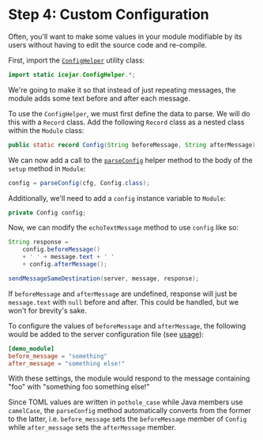 # Step 4: Custom Configuration

Often, you'll want to make some values in your module modifiable by its users
without having to edit the source code and re-compile.

First, import the [`ConfigHelper`](../../module-api/icejar/ConfigHelper.html)
utility class:

```java
import static icejar.ConfigHelper.*;
```

We're going to make it so that instead of just repeating messages, the module
adds some text before and after each message.

To use the `ConfigHelper`, we must first define the data to parse. We will do
this with a `Record` class. Add the following `Record` class as a nested class
within the `Module` class:

```java
public static record Config(String beforeMessage, String afterMessage) {}
```

We can now add a call to the
[`parseConfig`](../../module-api/icejar/ConfigHelper.html#parseConfig(java.util.Map,java.lang.Class))
helper method to the body of the `setup` method in `Module`:

```java
config = parseConfig(cfg, Config.class);
```

Additionally, we'll need to add a `config` instance variable to `Module`:

```java
private Config config;
```

Now, we can modify the `echoTextMessage` method to use `config` like so:

```java
String response = 
    config.beforeMessage()
    + ' ' + message.text + ' '
    + config.afterMessage();

sendMessageSameDestination(server, message, response);
```

If `beforeMessage` and `afterMessage` are undefined, response will just be
`message.text` with `null` before and after. This could be handled, but we
won't for brevity's sake.

To configure the values of `beforeMessage` and `afterMessage`, the following
would be added to the server configuration file
(see [usage](usage.md#using-modules)):

```toml
[demo_module]
before_message = "something"
after_message = "something else!"
```

With these settings, the module would respond to the message containing "foo"
with "something foo something else!"

Since TOML values are written in `pothole_case` while Java members use
`camelCase`, the `parseConfig` method automatically converts from the former
to the latter, i.e. `before_message` sets the `beforeMessage` member of
`Config` while `after_message` sets the `afterMessage` member.

